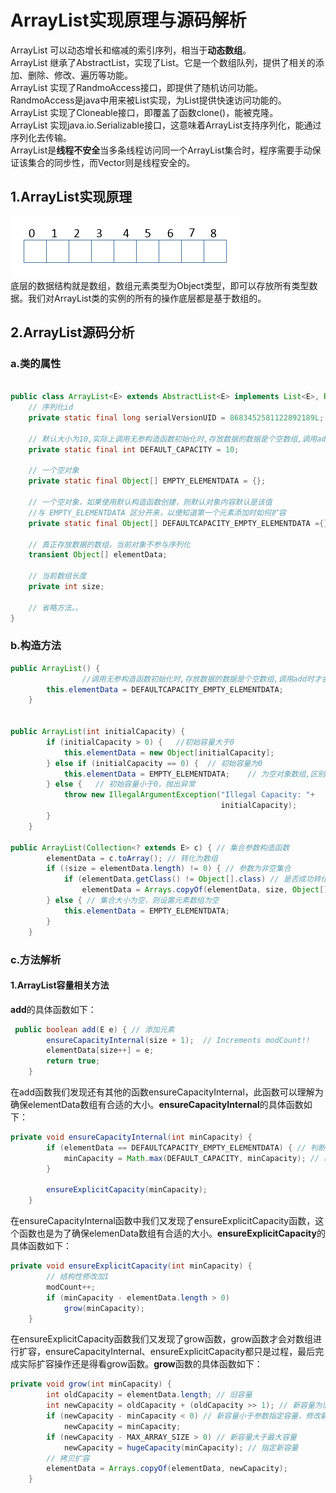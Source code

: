 # ArrayList实现原理与源码解析
  ArrayList 可以动态增长和缩减的索引序列，相当于**动态数组**。  
  ArrayList 继承了AbstractList，实现了List。它是一个数组队列，提供了相关的添加、删除、修改、遍历等功能。  
  ArrayList 实现了RandmoAccess接口，即提供了随机访问功能。RandmoAccess是java中用来被List实现，为List提供快速访问功能的。   
  ArrayList 实现了Cloneable接口，即覆盖了函数clone()，能被克隆。  
  ArrayList 实现java.io.Serializable接口，这意味着ArrayList支持序列化，能通过序列化去传输。  
  ArrayList是**线程不安全**当多条线程访问同一个ArrayList集合时，程序需要手动保证该集合的同步性，而Vector则是线程安全的。  
  
## 1.ArrayList实现原理    
  ![image](https://github.com/yyh1995/javase/blob/master/pic/616953-20160322185210151-491440543.png)   
  底层的数据结构就是数组，数组元素类型为Object类型，即可以存放所有类型数据。我们对ArrayList类的实例的所有的操作底层都是基于数组的。
  
## 2.ArrayList源码分析

### a.类的属性  
```java

public class ArrayList<E> extends AbstractList<E> implements List<E>, RandomAccess, Cloneable, Serializable {
	// 序列化id
	private static final long serialVersionUID = 8683452581122892189L;
	
	// 默认大小为10,实际上调用无参构造函数初始化时,存放数据的数据是个空数组,调用add时才会真正初始化.
	private static final int DEFAULT_CAPACITY = 10;
	
	// 一个空对象
	private static final Object[] EMPTY_ELEMENTDATA = {};
	
	// 一个空对象，如果使用默认构造函数创建，则默认对象内容默认是该值
	//与 EMPTY_ELEMENTDATA 区分开来，以便知道第一个元素添加时如何扩容  
	private static final Object[] DEFAULTCAPACITY_EMPTY_ELEMENTDATA ={};
	
	// 真正存放数据的数组，当前对象不参与序列化
	transient Object[] elementData;
	
	// 当前数组长度
	private int size;
 
	// 省略方法。。
}
```
### b.构造方法  
```java
public ArrayList() {
                //调用无参构造函数初始化时,存放数据的数据是个空数组,调用add时才会真正初始化
		this.elementData = DEFAULTCAPACITY_EMPTY_ELEMENTDATA;
	}
	
	
public ArrayList(int initialCapacity) {
        if (initialCapacity > 0) {   //初始容量大于0
            this.elementData = new Object[initialCapacity];
        } else if (initialCapacity == 0) {  // 初始容量为0 
            this.elementData = EMPTY_ELEMENTDATA;    // 为空对象数组,区别DEFAULTCAPACITY_EMPTY_ELEMENTDATA
        } else {   // 初始容量小于0，抛出异常
            throw new IllegalArgumentException("Illegal Capacity: "+
                                               initialCapacity);
        }
    } 
    
public ArrayList(Collection<? extends E> c) { // 集合参数构造函数
        elementData = c.toArray(); // 转化为数组
        if ((size = elementData.length) != 0) { // 参数为非空集合
            if (elementData.getClass() != Object[].class) // 是否成功转化为Object类型数组
                elementData = Arrays.copyOf(elementData, size, Object[].class); // 不为Object数组的话就进行复制
        } else { // 集合大小为空，则设置元素数组为空
            this.elementData = EMPTY_ELEMENTDATA;
        }
    }
```

### c.方法解析
#### 1.ArrayList容量相关方法
**add**的具体函数如下：
```java 
 public boolean add(E e) { // 添加元素
        ensureCapacityInternal(size + 1);  // Increments modCount!!
        elementData[size++] = e;
        return true;
    }
```
在add函数我们发现还有其他的函数ensureCapacityInternal，此函数可以理解为确保elementData数组有合适的大小。**ensureCapacityInternal**的具体函数如下：  
```java
private void ensureCapacityInternal(int minCapacity) {
        if (elementData == DEFAULTCAPACITY_EMPTY_ELEMENTDATA) { // 判断元素数组是否为空数组
            minCapacity = Math.max(DEFAULT_CAPACITY, minCapacity); // 取较大值
        }
        
        ensureExplicitCapacity(minCapacity);
    }
```
在ensureCapacityInternal函数中我们又发现了ensureExplicitCapacity函数，这个函数也是为了确保elemenData数组有合适的大小。**ensureExplicitCapacity**的具体函数如下：  
```java
private void ensureExplicitCapacity(int minCapacity) {
        // 结构性修改加1
        modCount++;
        if (minCapacity - elementData.length > 0)
            grow(minCapacity);
    }
 ```
在ensureExplicitCapacity函数我们又发现了grow函数，grow函数才会对数组进行扩容，ensureCapacityInternal、ensureExplicitCapacity都只是过程，最后完成实际扩容操作还是得看grow函数。**grow**函数的具体函数如下：  
```java
private void grow(int minCapacity) {
        int oldCapacity = elementData.length; // 旧容量
        int newCapacity = oldCapacity + (oldCapacity >> 1); // 新容量为旧容量的1.5倍
        if (newCapacity - minCapacity < 0) // 新容量小于参数指定容量，修改新容量
            newCapacity = minCapacity;
        if (newCapacity - MAX_ARRAY_SIZE > 0) // 新容量大于最大容量
            newCapacity = hugeCapacity(minCapacity); // 指定新容量
        // 拷贝扩容
        elementData = Arrays.copyOf(elementData, newCapacity);
    }
 ```



 
  
